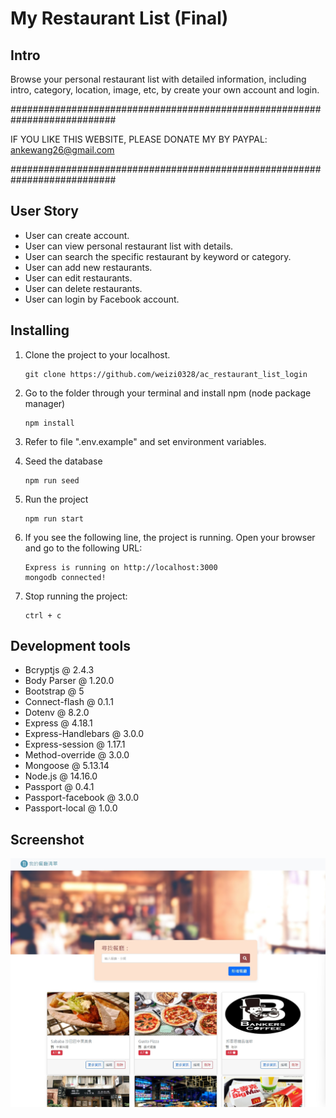 # My Restaurant List (Final)

## Intro

Browse your personal restaurant list with detailed information, including intro, category, location, image, etc, by create your own account and login.

###########################################################################

IF YOU LIKE THIS WEBSITE, PLEASE DONATE MY BY PAYPAL: ankewang26@gmail.com

###########################################################################

## User Story

- User can create account.
- User can view personal restaurant list with details.
- User can search the specific restaurant by keyword or category.
- User can add new restaurants.
- User can edit restaurants.
- User can delete restaurants.
- User can login by Facebook account.


## Installing

1. Clone the project to your localhost.
   ```
   git clone https://github.com/weizi0328/ac_restaurant_list_login
   ```
2. Go to the folder through your terminal and install npm (node package manager)

   ```
   npm install
   ```
3. Refer to file ".env.example" and set environment variables.

4. Seed the database
   ```
   npm run seed
   ```

5. Run the project
   ```
   npm run start
   ```

6. If you see the following line, the project is running. Open your browser and go to the following URL:

   ```
   Express is running on http://localhost:3000
   mongodb connected!
   ```

7. Stop running the project:

   ```
   ctrl + c
   ```

## Development tools

- Bcryptjs @ 2.4.3
- Body Parser @ 1.20.0
- Bootstrap @ 5
- Connect-flash @ 0.1.1
- Dotenv @ 8.2.0
- Express @ 4.18.1
- Express-Handlebars @ 3.0.0
- Express-session @ 1.17.1
- Method-override @ 3.0.0
- Mongoose @ 5.13.14
- Node.js @ 14.16.0
- Passport @ 0.4.1
- Passport-facebook @ 3.0.0
- Passport-local @ 1.0.0



## Screenshot

![Home page](https://github.com/weizi0328/ac_restaurant_list_crud/blob/main/restaurant_CRUD_A7.jpg?raw=true)